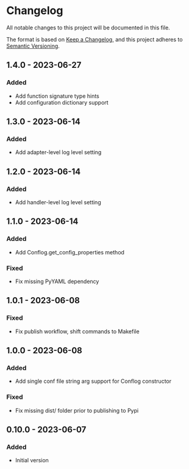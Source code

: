 # Changelog

All notable changes to this project will be documented in this file.

The format is based on [Keep a Changelog](https://keepachangelog.com/en/1.0.0/),
and this project adheres to [Semantic Versioning](https://semver.org/spec/v2.0.0.html).

## 1.4.0 - 2023-06-27
### Added
- Add function signature type hints
- Add configuration dictionary support

## 1.3.0 - 2023-06-14
### Added
- Add adapter-level log level setting

## 1.2.0 - 2023-06-14
### Added
- Add handler-level log level setting

## 1.1.0 - 2023-06-14
### Added
- Add Conflog.get_config_properties method

### Fixed
- Fix missing PyYAML dependency

## 1.0.1 - 2023-06-08
### Fixed
- Fix publish workflow, shift commands to Makefile

## 1.0.0 - 2023-06-08
### Added
- Add single conf file string arg support for Conflog constructor

### Fixed
- Fix missing dist/ folder prior to publishing to Pypi

## 0.10.0 - 2023-06-07
### Added
- Initial version
